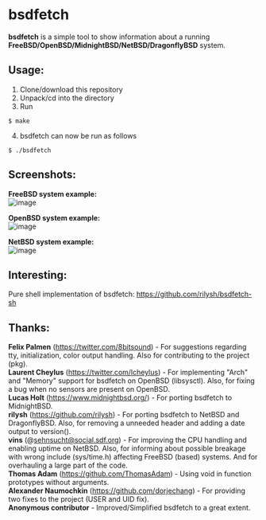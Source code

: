 # bsdfetch

**bsdfetch** is a simple tool to show information about a running **FreeBSD/OpenBSD/MidnightBSD/NetBSD/DragonflyBSD** system.

## Usage:
1. Clone/download this repository
2. Unpack/cd into the directory
3. Run
```
$ make
```
4. bsdfetch can now be run as follows
```
$ ./bsdfetch
```

## Screenshots:

**FreeBSD system example:**   
![image](https://user-images.githubusercontent.com/37046652/208292534-2c64874e-e3a8-4486-9fdd-bd74adc3e0a0.png)

**OpenBSD system example:**   
![image](https://user-images.githubusercontent.com/37046652/208292527-b63af7c5-6a1a-4ccc-833e-9d1175bcc33f.png)

**NetBSD system example:**   
![image](https://user-images.githubusercontent.com/37046652/211198104-5bd43e08-4213-4b81-9e25-a4b7805aec1f.png)

## Interesting:   
Pure shell implementation of bsdfetch: https://github.com/rilysh/bsdfetch-sh   

## Thanks:

**Felix Palmen** (https://twitter.com/8bitsound) - For suggestions regarding tty, initialization, color output handling. Also for contributing to the project (pkg).   
**Laurent Cheylus** (https://twitter.com/lcheylus) - For implementing "Arch" and "Memory" support for bsdfetch on OpenBSD (libsysctl). Also, for fixing a bug when no sensors are present on OpenBSD.   
**Lucas Holt** (https://www.midnightbsd.org/) - For porting bsdfetch to MidnightBSD.   
**rilysh** (https://github.com/rilysh) - For porting bsdfetch to NetBSD and DragonflyBSD. Also, for removing a unneeded header and adding a date output to version().   
**vins** (@sehnsucht@social.sdf.org) - For improving the CPU handling and enabling uptime on NetBSD. Also, for informing about possible breakage with wrong include (sys/time.h) affecting FreeBSD (based) systems. And for overhauling a large part of the code.   
**Thomas Adam** (https://github.com/ThomasAdam) - Using void in function prototypes without arguments.   
**Alexander Naumochkin** (https://github.com/dorjechang) - For providing two fixes to the project (USER and UID fix).   
**Anonymous contributor** - Improved/Simplified bsdfetch to a great extent.
